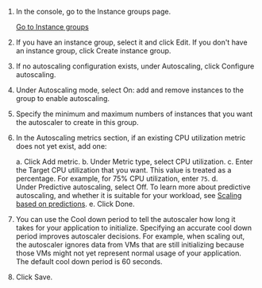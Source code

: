 1.  In the console, go to the Instance groups page.

    [Go to Instance groups](https://console.cloud.google.com/compute/instanceGroups)

2.  If you have an instance group, select it and click Edit. If you don't have an instance group, click Create instance group.

3.  If no autoscaling configuration exists, under Autoscaling, click Configure autoscaling.

4.  Under Autoscaling mode, select On: add and remove instances to the group to enable autoscaling.

5.  Specify the minimum and maximum numbers of instances that you want the autoscaler to create in this group.

6.  In the Autoscaling metrics section, if an existing CPU utilization metric does not yet exist, add one:

    a.  Click Add metric.
    b.  Under Metric type, select CPU utilization.
    c.  Enter the Target CPU utilization that you want. This value is treated as a percentage. For example, for 75% CPU utilization, enter `75`.
    d.  Under Predictive autoscaling, select Off. To learn more about predictive autoscaling, and whether it is suitable for your workload, see [Scaling based on predictions](https://cloud.google.com/compute/docs/autoscaler/predictive-autoscaling).
    e.  Click Done.
7.  You can use the Cool down period to tell the autoscaler how long it takes for your application to initialize. Specifying an accurate cool down period improves autoscaler decisions. For example, when scaling out, the autoscaler ignores data from VMs that are still initializing because those VMs might not yet represent normal usage of your application. The default cool down period is 60 seconds.

8.  Click Save.
